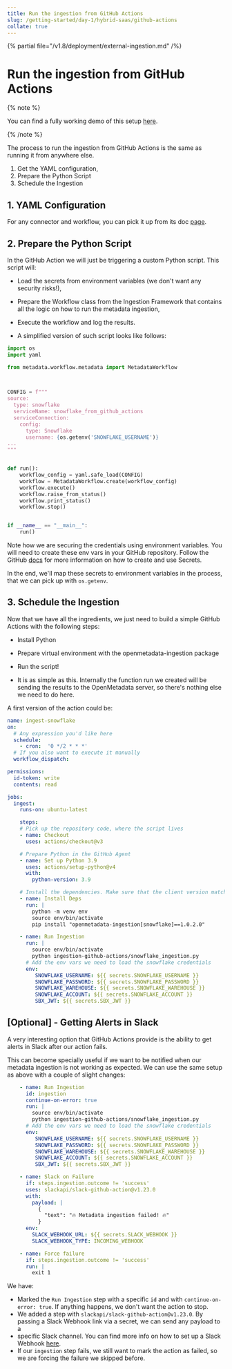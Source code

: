 ```yaml
---
title: Run the ingestion from GitHub Actions
slug: /getting-started/day-1/hybrid-saas/github-actions
collate: true
---
```


{% partial file="/v1.8/deployment/external-ingestion.md" /%}

# Run the ingestion from GitHub Actions

{% note %}

You can find a fully working demo of this setup [here](https://github.com/open-metadata/openmetadata-demo/tree/main/ingestion-github-actions).

{% /note %}

The process to run the ingestion from GitHub Actions is the same as running it from anywhere else.
1. Get the YAML configuration,
2. Prepare the Python Script
3. Schedule the Ingestion

## 1. YAML Configuration

For any connector and workflow, you can pick it up from its doc [page](/connectors).

## 2. Prepare the Python Script

In the GitHub Action we will just be triggering a custom Python script. This script will:

- Load the secrets from environment variables (we don't want any security risks!),
- Prepare the Workflow class from the Ingestion Framework that contains all the logic on how to run the metadata ingestion,
- Execute the workflow and log the results.

- A simplified version of such script looks like follows:

```python
import os
import yaml

from metadata.workflow.metadata import MetadataWorkflow

 

CONFIG = f"""
source:
  type: snowflake
  serviceName: snowflake_from_github_actions
  serviceConnection:
    config:
      type: Snowflake
      username: {os.getenv('SNOWFLAKE_USERNAME')}
...
"""


def run():
    workflow_config = yaml.safe_load(CONFIG)
    workflow = MetadataWorkflow.create(workflow_config)
    workflow.execute()
    workflow.raise_from_status()
    workflow.print_status()
    workflow.stop()


if __name__ == "__main__":
    run()
```

Note how we are securing the credentials using environment variables. You will need to create these env vars in your
GitHub repository. Follow the GitHub [docs](https://docs.github.com/en/actions/security-guides/encrypted-secrets) for
more information on how to create and use Secrets.

In the end, we'll map these secrets to environment variables in the process, that we can pick up with `os.getenv`.

## 3. Schedule the Ingestion

Now that we have all the ingredients, we just need to build a simple GitHub Actions with the following steps:

- Install Python
- Prepare virtual environment with the openmetadata-ingestion package
- Run the script!

- It is as simple as this. Internally the function run we created will be sending the results to the OpenMetadata server, so there's nothing else we need to do here.

A first version of the action could be:

```yaml
name: ingest-snowflake
on:
  # Any expression you'd like here
  schedule:
    - cron:  '0 */2 * * *'
  # If you also want to execute it manually
  workflow_dispatch:

permissions:
  id-token: write
  contents: read

jobs:
  ingest:
    runs-on: ubuntu-latest

    steps:
    # Pick up the repository code, where the script lives
    - name: Checkout
      uses: actions/checkout@v3

    # Prepare Python in the GitHub Agent
    - name: Set up Python 3.9
      uses: actions/setup-python@v4
      with:
        python-version: 3.9

    # Install the dependencies. Make sure that the client version matches the server!
    - name: Install Deps
      run: |
        python -m venv env
        source env/bin/activate
        pip install "openmetadata-ingestion[snowflake]==1.0.2.0"

    - name: Run Ingestion
      run: |
        source env/bin/activate
        python ingestion-github-actions/snowflake_ingestion.py
      # Add the env vars we need to load the snowflake credentials
      env:
         SNOWFLAKE_USERNAME: ${{ secrets.SNOWFLAKE_USERNAME }}
         SNOWFLAKE_PASSWORD: ${{ secrets.SNOWFLAKE_PASSWORD }}
         SNOWFLAKE_WAREHOUSE: ${{ secrets.SNOWFLAKE_WAREHOUSE }}
         SNOWFLAKE_ACCOUNT: ${{ secrets.SNOWFLAKE_ACCOUNT }}
         SBX_JWT: ${{ secrets.SBX_JWT }}
```

## [Optional] - Getting Alerts in Slack

A very interesting option that GitHub Actions provide is the ability to get alerts in Slack after our action fails.

This can become specially useful if we want to be notified when our metadata ingestion is not working as expected. 
We can use the same setup as above with a couple of slight changes:

```yaml
    - name: Run Ingestion
      id: ingestion
      continue-on-error: true
      run: |
        source env/bin/activate
        python ingestion-github-actions/snowflake_ingestion.py
      # Add the env vars we need to load the snowflake credentials
      env:
         SNOWFLAKE_USERNAME: ${{ secrets.SNOWFLAKE_USERNAME }}
         SNOWFLAKE_PASSWORD: ${{ secrets.SNOWFLAKE_PASSWORD }}
         SNOWFLAKE_WAREHOUSE: ${{ secrets.SNOWFLAKE_WAREHOUSE }}
         SNOWFLAKE_ACCOUNT: ${{ secrets.SNOWFLAKE_ACCOUNT }}
         SBX_JWT: ${{ secrets.SBX_JWT }}

    - name: Slack on Failure
      if: steps.ingestion.outcome != 'success'
      uses: slackapi/slack-github-action@v1.23.0
      with:
        payload: |
          {
            "text": "🔥 Metadata ingestion failed! 🔥"
          }
      env:
        SLACK_WEBHOOK_URL: ${{ secrets.SLACK_WEBHOOK }}
        SLACK_WEBHOOK_TYPE: INCOMING_WEBHOOK

    - name: Force failure
      if: steps.ingestion.outcome != 'success'
      run: |
        exit 1
```

We have:

- Marked the `Run Ingestion` step with a specific `id` and with `continue-on-error: true`. If anything happens, we don't want the action to stop.
- We added a step with `slackapi/slack-github-action@v1.23.0`. By passing a Slack Webhook link via a secret, we can send any payload to a 
- specific Slack channel. You can find more info on how to set up a Slack Webhook [here](https://api.slack.com/messaging/webhooks).
- If our `ingestion` step fails, we still want to mark the action as failed, so we are forcing the failure we skipped before.
